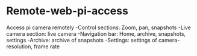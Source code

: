 # Remote-web-pi-access
Access pi camera remotely
-Control sections: Zoom, pan, snapshots
-Live camera section: live camera 
-Navigation bar: Home, archive, snapshots, settings 
-Archive: archive of snapshots
-Settings: settings of camera-resolution, frame rate


